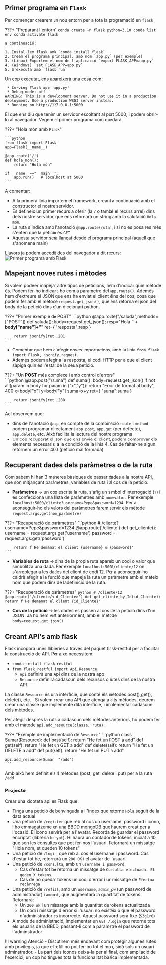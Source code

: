 ## Primer programa en `Flask`

Per començar crearem un nou entorn per a tota la programació en `flask`

???+ "Preparant l'entorn" 
    ```
    conda create -n flask python=3.10
    conda list env
    conda activate flask
    ```

    a continuació:

    1. Instal·lem flask amb `conda install flask`
    2. Creem el programa principal, amb nom `app.py` (per exemple)
    3. (Linux) Exportem el nom de l'aplicació `export FLASK_APP=app.py`
    4. (Windows) `set FLASK_APP=app.py`
    5. S'executa amb `flask run`

Un cop executat, ens apareixerà una cosa com:
```
 * Serving Flask app 'app.py'
 * Debug mode: off
WARNING: This is a development server. Do not use it in a production deployment. Use a production WSGI server instead.
 * Running on http://127.0.0.1:5000
```

El que ens diu que tenim un servidor escoltant al port 5000, i podem obrir-lo al navegador. Vegem el primer programa com quedarà

???+ "Hola món amb `Flask`"

    ```python
    from flask import Flask
    app=Flask(__name__)

    @app.route('/')
    def hola_mon():
        return "Hola món"
    
    if __name__=="__main__":
        app.run()   # localhost at 5000   
    ```

A comentar:

- A la primera línia importem el framework, creant a continuació amb el constructor el nostre servidor.
- Es defineix un primer recurs a oferir (la `/` o també el recurs arrel) dins dels nostre servidor, que ens retornarà un string amb la salutació `Hola món`.
- La ruta s'indica amb l'anotació `@app.route(ruta)`, i si no es posa res més s'enten que la petició és `GET` 
- Aquesta servidor serà llançat desde el programa principal (aquell que s'anomena main)

Llavors ja podem accedit des del navegador a dit recurs:
![Primer programa amb Flask](./img/Flask.png)

## Mapejant noves rutes i mètodes

Si volem podeer mapejar altre tipus de peticions, hem d'indicar quin mètode és. Podem fer-ho indicant-ho com a paràmetre del `app.route()`. Ademés hem d'extreure el JSON que ens ha enviat el client dins del cos, cosa que podem fer amb el mètode `request.get_json()`, que ens retorna el json del body de la petició dins d'un diccionari python.

???+ "Primer exemple de POST"
    ```python
    @app.route("/saluda",methods=["POST"])
    def saluda():
        body=request.get_json();
        resp="Hola <b>" + body["name"]+"</b>"
        ret={
            "resposta":resp
        }

        return jsonify(ret),201
    ```
    
- Comentar que hem d'afegir noves importacions, amb la línia `from flask import Flask, jsonify,request`.
- Ademés podem afegir a la resposta, el codi HTTP per a que el client sàpiga quin és l'estat de la seua petició.

???+ "Un **POST** més complexe i amb control d'errors"    
    ```python
    @app.post("/suma")
    def suma():
        body=request.get_json()
        if not all(param in body for param in ("x","y")):
            return "Error de format al body", 400
        x=body["x"]
        y=body["y"]
        suma=x+y
        ret={
            "suma":suma
        }

        return jsonify(ret),200
    ```

Ací observem que:

- dins de l'anotació `@app`, en compte de la combinació `route` i `method` podem programar directament `app.post`, `app.get` (per defecte), `app.delete`, etc. Això facilita la lectura del nostre programa
- Un cop recuperat el json que ens envia el client, podem comprovar els elements necessaris, a la condició de la línia 4. Cas de faltar-ne algun retornem un error 400 (petició mal formada)

## Recuperant dades dels paràmetres o de la ruta

Com sabem hi han 3 maneres bàsiques de passar dades a la nostra API, que son mitjançant paràmetres, variables de ruta i al cos de la petició:

- **Paràmetres** → un cop escrita la ruta, s'afig un símbol d'interrogació (`?`) i es confecciona una llista de paràmetres amb `nom=valor`. Per exemple `localhost:5000/cliente?username=Pepe&password=1234`. Per a aconseguir-ho els valors del paràmetres farem servir els mètode `request.args.get(nom_paràmetre)`

???+ "Recuperació de paràmetres"
    ```python
    # /cliente?username=Pepe&password=1234
    @app.route('/cliente')
    def get_cliente():
        username = request.args.get('username')
        password = request.args.get('password')

        return f'He demanat el client {username} & {password}'
    ```

- **Variables de ruta** → dins de la propia ruta apareix un codi o valor que simbolitza una dada. Per exemple `localhost:5000/cliente/12` on s'arreplegaria les dades del client de codi 12. Per a aconseguir-ho caldrà afegir a la funció que mapeja la ruta un paràmetre amb el mateix nom que podem dins de ladefinició de la ruta.

???+ "Recuperació de paràmetres"
    ```python
    # /cliente/12
    @app.route('/cliente/<id_Cliente>')
    def get_cliente_by_Id(id_Cliente):
        return f'He demanat el client {id_Cliente}'
    ```
- **Cos de la petició** → les dades es passen al cos de la petició dins d'un JSON. Ja ho hem vist anteriorment, amb el mètode `body=request.get_json()`


## Creant API's amb flask

Flask incopora unes llibreries a traves del paquet flask-restful per a facilitar la construcció de API. Per això necessitem:

- `conda install flask-restful`
- `from flask_restful import Api,Resource`
  - `Api` definirà una Api dins de la nostra app
  - `Resource` definirà cadascun dels recursos o rutes dins de la nostra API

La classe `Resource` és una interfície, que conté els mètodes post(),get(), delete(), etc... Si volem crear una API que atenga a dits mètodes, deurem crear una classe que implemente dita interfície, i implementar cadascun dels mètodes.

Per afegir desprès la ruta a cadascun dels mètodes anteriors, ho podem fer amb el màtode `api.add_resource(classe, ruta)`.

???+ "Exemple de implementació de `Resource`"
    ```python
    class Sumar(Resource):
        def post(self):
            return "He fet un POST a add"
        def get(self):
            return "He fet un GET a add"
        def delete(self):
            return "He fet un DELETE a add"
        def put(self):
            return "He fet un PUT a add"

    api.add_resource(Sumar, "/add")
    ```

Amb això hem definit els 4 mètodes (post, get, delete i put) per a la ruta `/add` 

### Projecte

Crear una xicoteta api en Flask que:

- Tinga una petició de benvinguda a l´'index que retorne `Hola` seguit de la data actual
- Una petició de `/register` que reb al cos un username, password i icono, i ho emmagatzeme en una BBDD mongoDB que haurem creat per a l'ocasió. El icono servirà per a l'avatar. Recorda de guardar el password encriptat (llibreria `bcrypt`). Hi haurà un contador de tokens, iniciat a 10, que son les consultes que pot fer-nos l'usuari. Retornarà un missatge "Hola nom, et queden 10 tokens"
- Una petició de `/login`, que reb al cos el username i password. Cas d'estar tot be, retornarà un `200 OK` i el avatar de l'usuari.
- Una petició de `/consulta`, amb un `username i password`. 
  - Cas d'estar tot be retorna un missatge de `Consulta efectuada. Et qeden X tokens`.
  - Cas de no quedar tokens un codi d'error i un missatge de `Efectua recàrrega`
- Una petició de `/refill`, amb un `username`, `admin_pw` (un password de administrador) i `amount`, que augmentarà la quantitat de tokens. Retornarà:
  - Un `200 ok` i un missatge amb la quantitat de tokens actualitzada
  - Un codi i missatge d'error si l'usuari no existeix o que el password d'administrador és incorrecte. Aquest password serà fixe (`S3g1r0`)
- A mode de administració, implementar un `GET /login` que retorne tots els usuaris de la BBDD, passant-li com a paràmetre el password de l'adminstrador

!!! warning Atenció 
        - Discutirem més endavant com protegir algunes rutes amb privilegis, ja que el refill no pot fer-ho tot el mon, sinò sols un usuari adminstrador.
        - La part dels iconos deixa-la per al final, com ampliació de l'exercici, un cop ho tingues tota la funcionalitat bàsica implementada.
